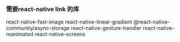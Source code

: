 ### 需要react-native link 的库
react-native-fast-image
react-native-linear-gradient
@react-native-community/async-storage
react-native-gesture-handler
react-native-reanimated
react-native-screens